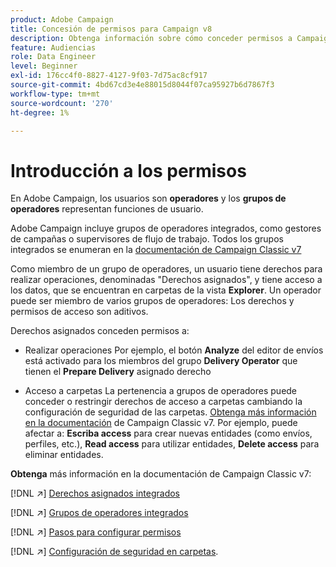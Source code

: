 ```yaml
---
product: Adobe Campaign
title: Concesión de permisos para Campaign v8
description: Obtenga información sobre cómo conceder permisos a Campaign v8
feature: Audiencias
role: Data Engineer
level: Beginner
exl-id: 176cc4f0-8827-4127-9f03-7d75ac8cf917
source-git-commit: 4bd67cd3e4e88015d8044f07ca95927b6d7867f3
workflow-type: tm+mt
source-wordcount: '270'
ht-degree: 1%

---
```


# Introducción a los permisos

En Adobe Campaign, los usuarios son **operadores** y los **grupos de operadores** representan funciones de usuario.

Adobe Campaign incluye grupos de operadores integrados, como gestores de campañas o supervisores de flujo de trabajo. Todos los grupos integrados se enumeran en la [documentación de Campaign Classic v7](https://experienceleague.adobe.com/docs/campaign-classic/using/getting-started/permissions/access-management-groups.html?lang=en#default-groups)

Como miembro de un grupo de operadores, un usuario tiene derechos para realizar operaciones, denominadas &quot;Derechos asignados&quot;, y tiene acceso a los datos, que se encuentran en carpetas de la vista **Explorer**. Un operador puede ser miembro de varios grupos de operadores: Los derechos y permisos de acceso son aditivos.

Derechos asignados conceden permisos a:

* Realizar operaciones
Por ejemplo, el botón **Analyze** del editor de envíos está activado para los miembros del grupo **Delivery Operator** que tienen el **Prepare Delivery** asignado derecho

* Acceso a carpetas
La pertenencia a grupos de operadores puede conceder o restringir derechos de acceso a carpetas cambiando la configuración de seguridad de las carpetas. [Obtenga más información en la documentación](https://experienceleague.adobe.com/docs/campaign-classic/using/getting-started/permissions/access-management-folders.html?lang=en#permissions-on-a-folder) de Campaign Classic v7. Por ejemplo, puede afectar a: **Escriba access** para crear nuevas entidades (como envíos, perfiles, etc.), **Read access** para utilizar entidades, **Delete access** para eliminar entidades.

**Obtenga** más información en la documentación de Campaign Classic v7:

[!DNL :arrow_upper_right:] [Derechos asignados integrados](https://experienceleague.adobe.com/docs/campaign-classic/using/getting-started/permissions/access-management-named-rights.html)

[!DNL :arrow_upper_right:] [Grupos de operadores integrados](https://experienceleague.adobe.com/docs/campaign-classic/using/getting-started/permissions/access-management-groups.html?lang=en#default-groups)

[!DNL :arrow_upper_right:] [Pasos para configurar permisos](https://experienceleague.adobe.com/docs/campaign-classic/using/getting-started/permissions/access-management.html)

[!DNL :arrow_upper_right:] [Configuración de seguridad en carpetas](https://experienceleague.adobe.com/docs/campaign-classic/using/getting-started/permissions/access-management-folders.html?lang=en#permissions-on-a-folder).